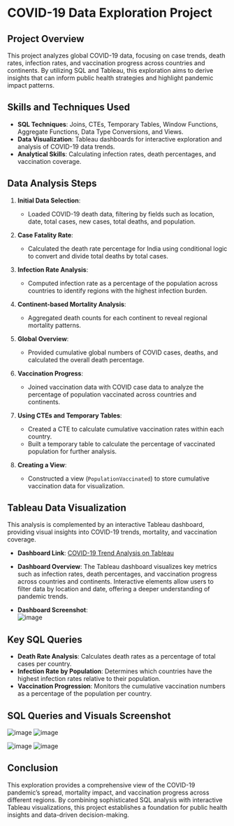 # COVID-19 Data Exploration Project

## Project Overview
This project analyzes global COVID-19 data, focusing on case trends, death rates, infection rates, and vaccination progress across countries and continents. By utilizing SQL and Tableau, this exploration aims to derive insights that can inform public health strategies and highlight pandemic impact patterns.

## Skills and Techniques Used
- **SQL Techniques**: Joins, CTEs, Temporary Tables, Window Functions, Aggregate Functions, Data Type Conversions, and Views.
- **Data Visualization**: Tableau dashboards for interactive exploration and analysis of COVID-19 data trends.
- **Analytical Skills**: Calculating infection rates, death percentages, and vaccination coverage.

## Data Analysis Steps
1. **Initial Data Selection**: 
   - Loaded COVID-19 death data, filtering by fields such as location, date, total cases, new cases, total deaths, and population.

2. **Case Fatality Rate**:
   - Calculated the death rate percentage for India using conditional logic to convert and divide total deaths by total cases.

3. **Infection Rate Analysis**:
   - Computed infection rate as a percentage of the population across countries to identify regions with the highest infection burden.

4. **Continent-based Mortality Analysis**:
   - Aggregated death counts for each continent to reveal regional mortality patterns.

5. **Global Overview**:
   - Provided cumulative global numbers of COVID cases, deaths, and calculated the overall death percentage.

6. **Vaccination Progress**:
   - Joined vaccination data with COVID case data to analyze the percentage of population vaccinated across countries and continents.

7. **Using CTEs and Temporary Tables**:
   - Created a CTE to calculate cumulative vaccination rates within each country.
   - Built a temporary table to calculate the percentage of vaccinated population for further analysis.

8. **Creating a View**:
   - Constructed a view (`PopulationVaccinated`) to store cumulative vaccination data for visualization.

## Tableau Data Visualization
This analysis is complemented by an interactive Tableau dashboard, providing visual insights into COVID-19 trends, mortality, and vaccination coverage.

- **Dashboard Link**: [COVID-19 Trend Analysis on Tableau](https://public.tableau.com/app/profile/abhinav.bhandari/viz/Covid-19TrendAnalysis_17102244341810/Dashboard1?publish=yes)
- **Dashboard Overview**: The Tableau dashboard visualizes key metrics such as infection rates, death percentages, and vaccination progress across countries and continents. Interactive elements allow users to filter data by location and date, offering a deeper understanding of pandemic trends.
  
- **Dashboard Screenshot**:  
  ![image](https://github.com/user-attachments/assets/7dcbda9e-7891-47cf-b562-dff6a62cb2e6)

## Key SQL Queries
- **Death Rate Analysis**: Calculates death rates as a percentage of total cases per country.
- **Infection Rate by Population**: Determines which countries have the highest infection rates relative to their population.
- **Vaccination Progression**: Monitors the cumulative vaccination numbers as a percentage of the population per country.

## SQL Queries and Visuals Screenshot

![image](https://github.com/user-attachments/assets/3c557a20-b0e3-42fa-9752-96527e913592)
![image](https://github.com/user-attachments/assets/cf07ad73-08c3-453b-83e1-51f432562169)

![image](https://github.com/user-attachments/assets/3894f4cd-b2df-4e24-a9a5-ad49755152ec)
![image](https://github.com/user-attachments/assets/1f6b821f-267f-4705-9f21-91caab803f95)




## Conclusion
This exploration provides a comprehensive view of the COVID-19 pandemic’s spread, mortality impact, and vaccination progress across different regions. By combining sophisticated SQL analysis with interactive Tableau visualizations, this project establishes a foundation for public health insights and data-driven decision-making.

